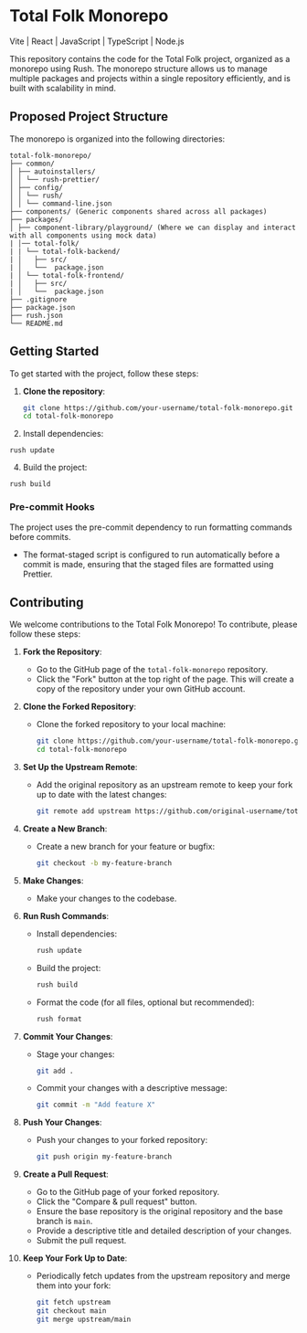 # Total Folk Monorepo

Vite | React | JavaScript | TypeScript | Node.js

This repository contains the code for the Total Folk project, organized as a monorepo using Rush. The monorepo structure allows us to manage multiple packages and projects within a single repository efficiently, and is built with scalability in mind.

## Proposed Project Structure

The monorepo is organized into the following directories:

```
total-folk-monorepo/
├── common/
│ ├── autoinstallers/
│ │ └── rush-prettier/
│ ├── config/
│ │ └── rush/
│ │ └── command-line.json
├── components/ (Generic components shared across all packages)
├── packages/
│ ├── component-library/playground/ (Where we can display and interact with all components using mock data)
| │── total-folk/
| | └── total-folk-backend/
| │   ├── src/
| │   └──  package.json
| │ └── total-folk-frontend/
| │   ├── src/
| │   └──  package.json
├── .gitignore
├── package.json
├── rush.json
└── README.md
```

## Getting Started

To get started with the project, follow these steps:

1. **Clone the repository**:

   ```sh
   git clone https://github.com/your-username/total-folk-monorepo.git
   cd total-folk-monorepo
   ```

2. Install dependencies:

```
rush update
```

4. Build the project:

```
rush build
```

### Pre-commit Hooks

The project uses the pre-commit dependency to run formatting commands before commits.

- The format-staged script is configured to run automatically before a commit is made, ensuring that the staged files are formatted using Prettier.

## Contributing

We welcome contributions to the Total Folk Monorepo! To contribute, please follow these steps:

1. **Fork the Repository**:

   - Go to the GitHub page of the `total-folk-monorepo` repository.
   - Click the "Fork" button at the top right of the page. This will create a copy of the repository under your own GitHub account.

2. **Clone the Forked Repository**:

   - Clone the forked repository to your local machine:

     ```sh
     git clone https://github.com/your-username/total-folk-monorepo.git
     cd total-folk-monorepo
     ```

3. **Set Up the Upstream Remote**:

   - Add the original repository as an upstream remote to keep your fork up to date with the latest changes:

     ```sh
     git remote add upstream https://github.com/original-username/total-folk-monorepo.git
     ```

4. **Create a New Branch**:

   - Create a new branch for your feature or bugfix:

     ```sh
     git checkout -b my-feature-branch
     ```

5. **Make Changes**:

   - Make your changes to the codebase.

6. **Run Rush Commands**:

   - Install dependencies:

     ```sh
     rush update
     ```

   - Build the project:

     ```sh
     rush build
     ```

   - Format the code (for all files, optional but recommended):

     ```sh
     rush format
     ```

7. **Commit Your Changes**:

   - Stage your changes:

     ```sh
     git add .
     ```

   - Commit your changes with a descriptive message:

     ```sh
     git commit -m "Add feature X"
     ```

8. **Push Your Changes**:

   - Push your changes to your forked repository:

     ```sh
     git push origin my-feature-branch
     ```

9. **Create a Pull Request**:

   - Go to the GitHub page of your forked repository.
   - Click the "Compare & pull request" button.
   - Ensure the base repository is the original repository and the base branch is `main`.
   - Provide a descriptive title and detailed description of your changes.
   - Submit the pull request.

10. **Keep Your Fork Up to Date**:

    - Periodically fetch updates from the upstream repository and merge them into your fork:

      ```sh
      git fetch upstream
      git checkout main
      git merge upstream/main
      ```
